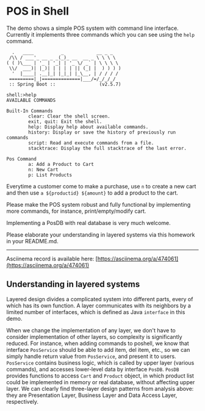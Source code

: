 # POS in Shell

The demo shows a simple POS system with command line interface. Currently it implements three commands which you can see using the `help` command.

```shell
  .   ____          _            __ _ _
 /\\ / ___'_ __ _ _(_)_ __  __ _ \ \ \ \
( ( )\___ | '_ | '_| | '_ \/ _` | \ \ \ \
 \\/  ___)| |_)| | | | | || (_| |  ) ) ) )
  '  |____| .__|_| |_|_| |_\__, | / / / /
 =========|_|==============|___/=/_/_/_/
 :: Spring Boot ::                (v2.5.7)
 
shell:>help
AVAILABLE COMMANDS

Built-In Commands
        clear: Clear the shell screen.
        exit, quit: Exit the shell.
        help: Display help about available commands.
        history: Display or save the history of previously run commands
        script: Read and execute commands from a file.
        stacktrace: Display the full stacktrace of the last error.

Pos Command
        a: Add a Product to Cart
        n: New Cart
        p: List Products
```

Everytime a customer come to make a purchase, use `n` to create a new cart and then use `a ${productid} ${amount}` to add a product to the cart.

Please make the POS system robust and fully functional by implementing more commands, for instance, print/empty/modify cart.

Implementing a PosDB with real database is very much welcome. 

Please elaborate your understanding in layered systems via this homework in your README.md.

<hr />

Asciinema record is available here: [https://asciinema.org/a/474061](https://asciinema.org/a/474061)

## Understanding in layered systems

Layered design divides a complicated system into different parts, every of which has its own function. A layer communicates with its neighbors by a limited number of interfaces, which is defined as Java `interface` in this demo.

When we change the implementation of any layer, we don't have to consider implementation of other layers, so complexity is significantly reduced. For instance, when adding commands to poshell, we know that interface `PosService` should be able to add item, del item, etc., so we can simply handle return value from `PosService`, and present it to users. `PosService` contains business logic, which is called by upper layer (various commands), and accesses lower-level data by interface `PosDB`. `PosDB` provides functions to access `Cart` and `Product` object, in which product list could be implemented in memory or real database, without affecting upper layer. We can clearly find three-layer design patterns from analysis above: they are Presentation Layer, Business Layer and Data Access Layer, respectively.

